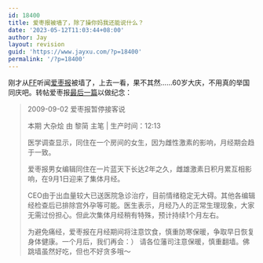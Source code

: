 ```yaml
---
id: 18400
title: 爱枣报被墙了，除了操你妈我还能说什么？
date: '2023-05-12T11:03:44+08:00'
author: Jay
layout: revision
guid: 'https://www.jayxu.com/?p=18400'
permalink: '/?p=18400'
---
```


刚才从<a href="http://friendfeed.com/" target="_blank" rel="noopener">FF</a>听闻<a href="http://www.izaobao.com" target="_blank" rel="noopener">爱枣报</a>被墙了，上去一看，果不其然……60岁大庆，不用真的举国同庆吧。转帖爱枣报<a href="http://www.izaobao.com/archives/2009/3791.html" target="_blank" rel="noopener">最后一篇</a>以做纪念：
<blockquote>
2009-09-02
爱枣报暂停接客说

本期 大杂烩 由 黎简 主笔 | 生产时间：12:13

医学调查显示，同住在一个房间的女生，因为雌性激素的影响，月经期会趋于一致。

爱枣报男女编辑同住在一片蓝天下长达2年之久，雌雄激素日积月累互相影响，在9月1日迎来了集体月经。

CEO由于出血量较大已送医院急诊治疗，目前情绪稳定无大碍。其他各编辑经检查后已排除宫外孕等可能。医生表示，月经乃人的正常生理现象，大家无需过份担心。但此次集体月经稍有特殊，预计持续1个月左右。

为避免痛经，爱枣报在月经期间将注意饮食，慎重防寒保暖，争取早日恢复身体健康。一个月后，我们再会：） 请各位藩司注意保暖，慎重翻墙。佛跳墙虽然好吃，但也不好贪多哦～
</blockquote>